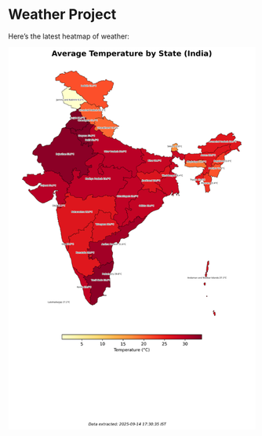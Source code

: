 # Weather Project

Here’s the latest heatmap of weather:

![India Heatmap](docs/assets/india_heatmap.png?v=C6AE65)
